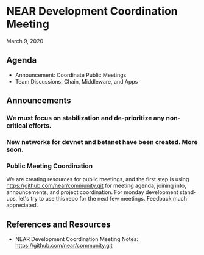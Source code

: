 # NEAR Development Coordination Meeting

 March 9, 2020

## Agenda
* Announcement: Coordinate Public Meetings
* Team Discussions:  Chain, Middleware, and Apps


## Announcements

### We must focus on stabilization and de-prioritize any non-critical efforts.
### New networks for devnet and betanet have been created.  More soon.

### Public Meeting Coordination

We are creating resources for public meetings, and the first step is using https://github.com/near/community.git for meeting agenda, joining info, announcements, and project coordination.  For monday development stand-ups, let's try to use this repo for the next few meetings.  Feedback much appreciated. 

## References and Resources

* NEAR Development Coordination Meeting Notes:  https://github.com/near/community.git




